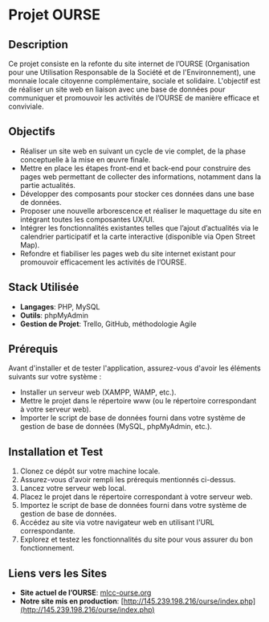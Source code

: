 # Projet OURSE

## Description

Ce projet consiste en la refonte du site internet de l’OURSE (Organisation pour une Utilisation Responsable de la Société et de l'Environnement), une monnaie locale citoyenne complémentaire, sociale et solidaire. L'objectif est de réaliser un site web en liaison avec une base de données pour communiquer et promouvoir les activités de l’OURSE de manière efficace et conviviale.

## Objectifs

- Réaliser un site web en suivant un cycle de vie complet, de la phase conceptuelle à la mise en œuvre finale.
- Mettre en place les étapes front-end et back-end pour construire des pages web permettant de collecter des informations, notamment dans la partie actualités.
- Développer des composants pour stocker ces données dans une base de données.
- Proposer une nouvelle arborescence et réaliser le maquettage du site en intégrant toutes les composantes UX/UI.
- Intégrer les fonctionnalités existantes telles que l’ajout d’actualités via le calendrier participatif et la carte interactive (disponible via Open Street Map).
- Refondre et fiabiliser les pages web du site internet existant pour promouvoir efficacement les activités de l’OURSE.

## Stack Utilisée

- **Langages**: PHP, MySQL
- **Outils**: phpMyAdmin
- **Gestion de Projet**: Trello, GitHub, méthodologie Agile

## Prérequis

Avant d'installer et de tester l'application, assurez-vous d'avoir les éléments suivants sur votre système :
- Installer un serveur web (XAMPP, WAMP, etc.).
- Mettre le projet dans le répertoire www (ou le répertoire correspondant à votre serveur web).
- Importer le script de base de données fourni dans votre système de gestion de base de données (MySQL, phpMyAdmin, etc.).

## Installation et Test

1. Clonez ce dépôt sur votre machine locale.
2. Assurez-vous d'avoir rempli les prérequis mentionnés ci-dessus.
3. Lancez votre serveur web local.
4. Placez le projet dans le répertoire correspondant à votre serveur web.
5. Importez le script de base de données fourni dans votre système de gestion de base de données.
6. Accédez au site via votre navigateur web en utilisant l'URL correspondante.
7. Explorez et testez les fonctionnalités du site pour vous assurer du bon fonctionnement.

## Liens vers les Sites

- **Site actuel de l’OURSE**: [mlcc-ourse.org](https://mlcc-ourse.org/?OpeN)
- **Notre site mis en production**: [http://145.239.198.216/ourse/index.php](http://145.239.198.216/ourse/index.php)

